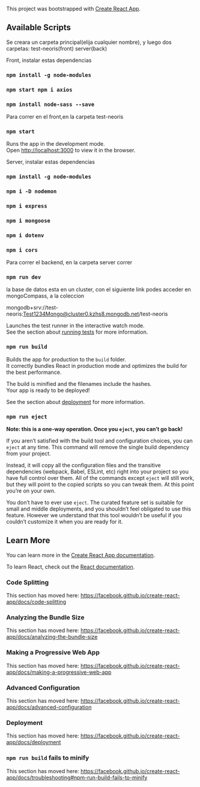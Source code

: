 This project was bootstrapped with [Create React App](https://github.com/facebook/create-react-app).

## Available Scripts

Se creara un carpeta principal(elija cualquier nombre),
y luego dos carpetas:
test-neoris(front)
server(back)

Front, instalar estas dependencias
### `npm install -g node-modules`
### `npm start npm i axios` 
### `npm install node-sass --save`


Para correr en el front,en la carpeta test-neoris
### `npm start`

Runs the app in the development mode.<br />
Open [http://localhost:3000](http://localhost:3000) to view it in the browser.

Server, instalar estas dependencias
### `npm install -g node-modules`
### `npm i -D nodemon`
### `npm i express`
### `npm i mongoose`
### `npm i dotenv`
### `npm i cors`

Para correr el backend, en la carpeta server correr
### `npm run dev`


la base de datos esta en un cluster,
con el siguiente link podes acceder en mongoCompass, a la coleccion

mongodb+srv://test-neoris:Test1234Mongo@cluster0.kzhs8.mongodb.net/test-neoris








Launches the test runner in the interactive watch mode.<br />
See the section about [running tests](https://facebook.github.io/create-react-app/docs/running-tests) for more information.

### `npm run build`

Builds the app for production to the `build` folder.<br />
It correctly bundles React in production mode and optimizes the build for the best performance.

The build is minified and the filenames include the hashes.<br />
Your app is ready to be deployed!

See the section about [deployment](https://facebook.github.io/create-react-app/docs/deployment) for more information.

### `npm run eject`

**Note: this is a one-way operation. Once you `eject`, you can’t go back!**

If you aren’t satisfied with the build tool and configuration choices, you can `eject` at any time. This command will remove the single build dependency from your project.

Instead, it will copy all the configuration files and the transitive dependencies (webpack, Babel, ESLint, etc) right into your project so you have full control over them. All of the commands except `eject` will still work, but they will point to the copied scripts so you can tweak them. At this point you’re on your own.

You don’t have to ever use `eject`. The curated feature set is suitable for small and middle deployments, and you shouldn’t feel obligated to use this feature. However we understand that this tool wouldn’t be useful if you couldn’t customize it when you are ready for it.

## Learn More

You can learn more in the [Create React App documentation](https://facebook.github.io/create-react-app/docs/getting-started).

To learn React, check out the [React documentation](https://reactjs.org/).

### Code Splitting

This section has moved here: https://facebook.github.io/create-react-app/docs/code-splitting

### Analyzing the Bundle Size

This section has moved here: https://facebook.github.io/create-react-app/docs/analyzing-the-bundle-size

### Making a Progressive Web App

This section has moved here: https://facebook.github.io/create-react-app/docs/making-a-progressive-web-app

### Advanced Configuration

This section has moved here: https://facebook.github.io/create-react-app/docs/advanced-configuration

### Deployment

This section has moved here: https://facebook.github.io/create-react-app/docs/deployment

### `npm run build` fails to minify

This section has moved here: https://facebook.github.io/create-react-app/docs/troubleshooting#npm-run-build-fails-to-minify
